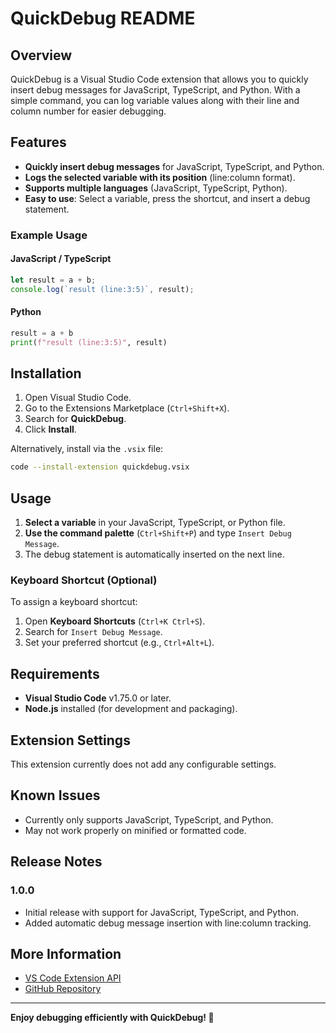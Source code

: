 # QuickDebug README

## Overview
QuickDebug is a Visual Studio Code extension that allows you to quickly insert debug messages for JavaScript, TypeScript, and Python. With a simple command, you can log variable values along with their line and column number for easier debugging.

## Features

- **Quickly insert debug messages** for JavaScript, TypeScript, and Python.
- **Logs the selected variable with its position** (line:column format).
- **Supports multiple languages** (JavaScript, TypeScript, Python).
- **Easy to use**: Select a variable, press the shortcut, and insert a debug statement.

### Example Usage
#### JavaScript / TypeScript
```js
let result = a + b;
console.log(`result (line:3:5)`, result);
```

#### Python
```python
result = a + b
print(f"result (line:3:5)", result)
```

## Installation

1. Open Visual Studio Code.
2. Go to the Extensions Marketplace (`Ctrl+Shift+X`).
3. Search for **QuickDebug**.
4. Click **Install**.

Alternatively, install via the `.vsix` file:
```sh
code --install-extension quickdebug.vsix
```

## Usage

1. **Select a variable** in your JavaScript, TypeScript, or Python file.
2. **Use the command palette** (`Ctrl+Shift+P`) and type `Insert Debug Message`.
3. The debug statement is automatically inserted on the next line.

### Keyboard Shortcut (Optional)
To assign a keyboard shortcut:
1. Open **Keyboard Shortcuts** (`Ctrl+K Ctrl+S`).
2. Search for `Insert Debug Message`.
3. Set your preferred shortcut (e.g., `Ctrl+Alt+L`).

## Requirements
- **Visual Studio Code** v1.75.0 or later.
- **Node.js** installed (for development and packaging).

## Extension Settings
This extension currently does not add any configurable settings.

## Known Issues
- Currently only supports JavaScript, TypeScript, and Python.
- May not work properly on minified or formatted code.

## Release Notes

### 1.0.0
- Initial release with support for JavaScript, TypeScript, and Python.
- Added automatic debug message insertion with line:column tracking.

## More Information
- [VS Code Extension API](https://code.visualstudio.com/api)
- [GitHub Repository](https://github.com/your-repo/quickdebug)

---

**Enjoy debugging efficiently with QuickDebug! 🚀**